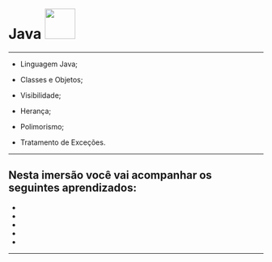 # **Java** <img src="https://cdn.jsdelivr.net/gh/devicons/devicon/icons/java/java-original-wordmark.svg" width="60"/>
          
          
****

- Linguagem Java;

- Classes e Objetos;

- Visibilidade;

- Herança;

- Polimorismo;

- Tratamento de Exceções.

****

## Nesta imersão você vai acompanhar os seguintes aprendizados:

- 
- 
- 
- 
- 

****
